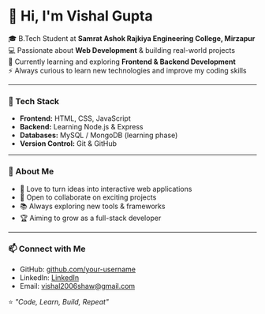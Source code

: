 # 👋 Hi, I'm Vishal Gupta  

🎓 B.Tech Student at **Samrat Ashok Rajkiya Engineering College, Mirzapur**  
💻 Passionate about **Web Development** & building real-world projects  
🌱 Currently learning and exploring **Frontend & Backend Development**  
⚡ Always curious to learn new technologies and improve my coding skills  

---

### 🚀 Tech Stack
- **Frontend:** HTML, CSS, JavaScript  
- **Backend:** Learning Node.js & Express  
- **Databases:** MySQL / MongoDB (learning phase)  
- **Version Control:** Git & GitHub  

---

### 📌 About Me
- 🌟 Love to turn ideas into interactive web applications  
- 🤝 Open to collaborate on exciting projects  
- 📚 Always exploring new tools & frameworks  
- 🏆 Aiming to grow as a full-stack developer  

---

### 📫 Connect with Me  
- GitHub: [github.com/your-username](https://github.com/Vishal68-dev)  
- LinkedIn: [LinkedIn](www.linkedin.com/in/vishal-gupta-68-)  
- Email: vishal2006shaw@gmail.com 

⭐️ *"Code, Learn, Build, Repeat"* 
